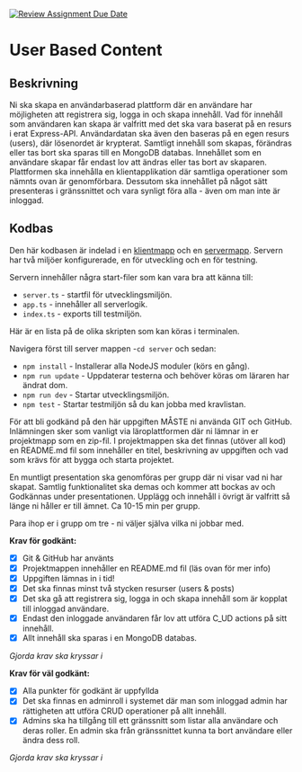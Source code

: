 [![Review Assignment Due Date](https://classroom.github.com/assets/deadline-readme-button-24ddc0f5d75046c5622901739e7c5dd533143b0c8e959d652212380cedb1ea36.svg)](https://classroom.github.com/a/G8PqYEM6)
# User Based Content

## Beskrivning

Ni ska skapa en användarbaserad plattform där en användare har möjligheten att registrera sig, logga in och skapa innehåll. Vad för innehåll som användaren kan skapa är valfritt med det ska vara baserat på en resurs i erat Express-API. Användardatan ska även den baseras på en egen resurs (users), där lösenordet är krypterat. Samtligt innehåll som skapas, förändras eller tas bort ska sparas till en MongoDB databas. Innehållet som en användare skapar får endast lov att ändras eller tas bort av skaparen. Plattformen ska innehålla en klientapplikation där samtliga operationer som nämnts ovan är genomförbara. Dessutom ska innehållet på något sätt presenteras i gränssnittet och vara synligt föra alla - även om man inte är inloggad.

## Kodbas

Den här kodbasen är indelad i en [klientmapp](./client/) och en [servermapp](./server/).
Servern har två miljöer konfigurerade, en för utveckling och en för testning.

Servern innehåller några start-filer som kan vara bra att känna till:

- `server.ts` - startfil för utvecklingsmiljön.
- `app.ts` - innehåller all serverlogik.
- `index.ts` - exports till testmiljön.

Här är en lista på de olika skripten som kan köras i terminalen.

Navigera först till server mappen -`cd server` och sedan:

- `npm install` - Installerar alla NodeJS moduler (körs en gång).
- `npm run update` - Uppdaterar testerna och behöver köras om läraren har ändrat dom.
- `npm run dev` - Startar utvecklingsmiljön.
- `npm test` - Startar testmiljön så du kan jobba med kravlistan.

För att bli godkänd på den här uppgiften MÅSTE ni använda GIT och GitHub. Inlämningen sker som vanligt via läroplattformen där ni lämnar in er projektmapp som en zip-fil. I projektmappen ska det finnas (utöver all kod) en README.md fil som innehåller en titel, beskrivning av uppgiften och vad som krävs för att bygga och starta projektet.

En muntligt presentation ska genomföras per grupp där ni visar vad ni har skapat. Samtlig funktionalitet ska demas och kommer att bockas av och Godkännas under presentationen. Upplägg och innehåll i övrigt är valfritt så länge ni håller er till ämnet. Ca 10-15 min per grupp.

Para ihop er i grupp om tre - ni väljer själva vilka ni jobbar med.

**Krav för godkänt:**

- [x] Git & GitHub har använts
- [x] Projektmappen innehåller en README.md fil (läs ovan för mer info)
- [x] Uppgiften lämnas in i tid!
- [x] Det ska finnas minst två stycken resurser (users & posts)
- [x] Det ska gå att registrera sig, logga in och skapa innehåll som är kopplat till inloggad användare.
- [x] Endast den inloggade användaren får lov att utföra C_UD actions på sitt innehåll.
- [x] Allt innehåll ska sparas i en MongoDB databas.

_Gjorda krav ska kryssar i_

**Krav för väl godkänt:**

- [x] Alla punkter för godkänt är uppfyllda
- [x] Det ska finnas en adminroll i systemet där man som inloggad admin har rättigheten att utföra CRUD operationer på allt innehåll.
- [x] Admins ska ha tillgång till ett gränssnitt som listar alla användare och deras roller. En admin ska från gränssnittet kunna ta bort användare eller ändra dess roll.

_Gjorda krav ska kryssar i_
